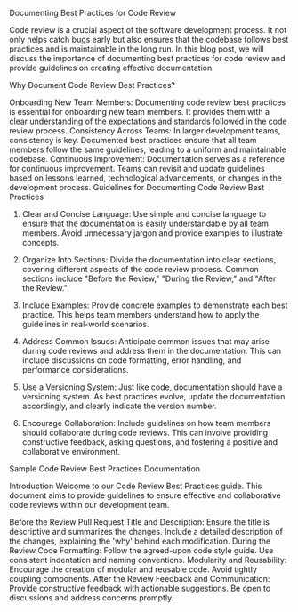 Documenting Best Practices for Code Review

Code review is a crucial aspect of the software development process. It not only helps catch bugs early but also ensures that the codebase follows best practices and is maintainable in the long run. In this blog post, we will discuss the importance of documenting best practices for code review and provide guidelines on creating effective documentation.

Why Document Code Review Best Practices?

Onboarding New Team Members: Documenting code review best practices is essential for onboarding new team members. It provides them with a clear understanding of the expectations and standards followed in the code review process.
Consistency Across Teams: In larger development teams, consistency is key. Documented best practices ensure that all team members follow the same guidelines, leading to a uniform and maintainable codebase.
Continuous Improvement: Documentation serves as a reference for continuous improvement. Teams can revisit and update guidelines based on lessons learned, technological advancements, or changes in the development process.
Guidelines for Documenting Code Review Best Practices

1. Clear and Concise Language:
Use simple and concise language to ensure that the documentation is easily understandable by all team members. Avoid unnecessary jargon and provide examples to illustrate concepts.

2. Organize Into Sections:
Divide the documentation into clear sections, covering different aspects of the code review process. Common sections include "Before the Review," "During the Review," and "After the Review."

3. Include Examples:
Provide concrete examples to demonstrate each best practice. This helps team members understand how to apply the guidelines in real-world scenarios.

4. Address Common Issues:
Anticipate common issues that may arise during code reviews and address them in the documentation. This can include discussions on code formatting, error handling, and performance considerations.

5. Use a Versioning System:
Just like code, documentation should have a versioning system. As best practices evolve, update the documentation accordingly, and clearly indicate the version number.

6. Encourage Collaboration:
Include guidelines on how team members should collaborate during code reviews. This can involve providing constructive feedback, asking questions, and fostering a positive and collaborative environment.

Sample Code Review Best Practices Documentation

Introduction
Welcome to our Code Review Best Practices guide. This document aims to provide guidelines to ensure effective and collaborative code reviews within our development team.

Before the Review
Pull Request Title and Description:
Ensure the title is descriptive and summarizes the changes.
Include a detailed description of the changes, explaining the 'why' behind each modification.
During the Review
Code Formatting:
Follow the agreed-upon code style guide.
Use consistent indentation and naming conventions.
Modularity and Reusability:
Encourage the creation of modular and reusable code.
Avoid tightly coupling components.
After the Review
Feedback and Communication:
Provide constructive feedback with actionable suggestions.
Be open to discussions and address concerns promptly.
